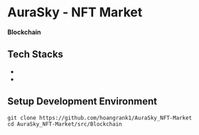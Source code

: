# AuraSky - NFT Market

**Blockchain**

## Tech Stacks
- 
- 
  
## Setup Development Environment 
```
git clone https://github.com/hoangrank1/AuraSky_NFT-Market
cd AuraSky_NFT-Market/src/Blockchain
```